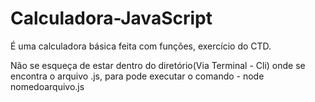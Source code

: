# Calculadora-JavaScript
É uma calculadora básica feita com funções, exercício do CTD.

Não se esqueça de estar dentro do diretório(Via Terminal - Cli) onde se encontra o arquivo .js, para pode executar o comando - node nomedoarquivo.js
